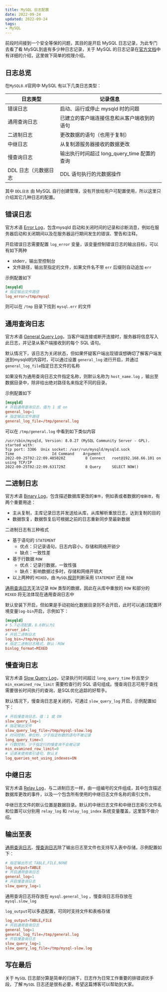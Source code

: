 ```yaml
---
title: MySQL 日志配置
date: 2022-09-24
updated: 2022-09-24
tags:
- MySQL
---
```

前段时间接到一个安全等保的问题，其目的是开启 MySQL 日志记录，为此专门去看了看 MySQL到底有多少种日志记录，关于 MySQL 的日志记录在[官方文档](https://dev.mysql.com/doc/refman/8.0/en/server-logs.html)中有详细的介绍，这里做下简单的梳理介绍。

<!--more-->

## 日志总览

在`MySQL8.0`官网中 MySQL 有以下几类日志类型：

| 日志类型 | 记录信息 |
| ------- | ------ |
错误日志   | 启动、运行或停止 mysqld 时的问题
通用查询日志| 已建立的客户端连接信息和从客户端收到的语句
二进制日志 | 更改数据的语句（也用于复制）
中继日志   | 从复制源服务器接收的数据更改
慢查询日志 | 输出执行时间超过 long_query_time 配置的查询
DDL 日志（元数据日志 | DDL 语句执行的元数据操作

其中 `DDL日志` 由 MySQL 自行创建管理，没有开放给用户可配置使用，所以这里只介绍其它几种日志的配置。

## 错误日志

官方术语 [Error Log](https://dev.mysql.com/doc/refman/8.0/en/error-log.html)，包含mysqld 启动和关闭时间的记录和诊断消息，例如在服务器启动和关闭期间以及在服务器运行期间发生的错误、警告和注释。

开启错误日志需要配置 `log_error`  变量，该变量控制错误日志的输出目标，可以有如下两种

- stderr，输出至控制台
- 文件路径，输出至指定的文件，如果文件名不带 `err` 后缀则自动追加 `err`

示例配置如下

```toml
[msyqld]
# 指定输出文件路径
log_error=/tmp/mysql
```

则可以在 `/tmp` 目录下找到 `mysql.err` 的文件

## 通用查询日志

官方术语 [General Query Log](https://dev.mysql.com/doc/refman/8.0/en/query-log.html)，当客户端连接或断开连接时，服务器将信息写入此日志，并记录从客户端接收到的每个 SQL 语句。

默认情况下，该日志为关闭状态，但如果怀疑客户端出现错误想确切了解客户端发送到mysqld的内容时，可以通过设置 `general_log` 进行开启，并通过`general_log_file`指定日志文件的名称

如果没有为通用查询日志文件指定名称，则默认名称为 `host_name.log` ，输出至数据目录中，除非给出绝对路径名来指定不同的目录。

示例配置如下

```toml
[msyqld]
# 开启通用查询日志，值为 1 或 on
general_log=1
# 指定输出文件路径
general_log_file=/tmp/general.log
```

可以在 `/tmp/general.log` 中看到如下类似内容

```
/usr/sbin/mysqld, Version: 8.0.27 (MySQL Community Server - GPL). started with:
Tcp port: 3306  Unix socket: /var/run/mysqld/mysqld.sock
Time                 Id Command    Argument
2022-09-25T02:22:09.485028Z         8 Connect   root@192.168.66.101 on  using TCP/IP
2022-09-25T02:22:09.631729Z         8 Query     SELECT NOW()
```

## 二进制日志

官方术语 [Binary Log](https://dev.mysql.com/doc/refman/8.0/en/binary-log.html)，包含描述数据库更改的`事件`，例如表或者数据的`增删改`，有两个重要用途：

- 主从复制，主库记录日志并发送给从库，从库解析重放日志，达到复制的目的
- 数据恢复，数据恢复后可根据之前的日志重新同步至最新数据

二进制日志有三种格式

- 基于语句的 `STATEMENT`
  - 优点：只记录语句，日志内容小，存储和网络开销少
  - 缺点：一致性差
- 基于行数据 `ROW`
  - 优点：记录行数据，一致性强
  - 缺点：影响数据过多时，存储和网络开销大
- 以上两种的 `MIXED`，由 `MySQL`[规则](https://dev.mysql.com/doc/refman/8.0/en/binary-log-mixed.html)判断采用 `STATEMENT` 还是 `ROW`

[通用查询日志](#通用查询日志)无法记录 `ROW` 类型的数据，因此在从库中重放的 `ROW` 和部分的 `MIXED` 将无法体现在通用查询日志中

默认安装下开启，但如果是手动初始化数据目录则不会开启，此时可以通过配置环境变量`log-bin`开启，示例如下：

```toml
[msyqld]
# 5.7必须配置，8.0默认为1
server_id=1
# 开启二进制日志
log_bin=/tmp/mysql.bin
# 指定二进制日志格式，默认：ROW
binlog_format=MIXED
```

## 慢查询日志

官方术语 [Slow Query Log](https://dev.mysql.com/doc/refman/8.0/en/slow-query-log.html)，记录执行时间超过 `long_query_time` 秒且至少 `min_examined_row_limit` 需要检查行的 SQL 语句组成。慢查询日志可用于查找需要很长时间执行的查询，是SQL优化追踪的好帮手。

默认情况下，慢查询日志是关闭的，可通过 `slow_query_log` 开启，示例配置如下：

```toml
# 开启慢查询日志，值：1 或 ON
slow_query_log=1
# 指定输出文件
slow_query_log_file=/tmp/mysql-slow.log
# 时间控制，单位秒，少于指定秒数的语句不被记录
long_query_time=3
# 行数控制，少于指定行的慢查询不会被记录
min_examined_row_limit=0
# 记录未使用索引语句，默认关
log_queries_not_using_indexes=ON
```

## 中继日志

官方术语 [Relay Log](https://dev.mysql.com/doc/refman/8.0/en/replica-logs-relaylog.html)，与二进制日志一样，由一组编号的文件组成，其中包含描述数据库更改的事件，以及一个包含所有使用的中继日志文件名称的索引文件。

中继日志文件的默认位置是数据目录。默认的中继日志文件和中继日志索引文件名和位置可以分别用 `relay_log` 和 `relay_log_index` 系统变量覆盖，这里暂不做介绍。

## 输出至表

[通用查询日志](#通用查询日志)、[慢查询日志](#慢查询日志)除了输出日志至文件也支持写入表中存储，示例配置如下：

```toml
# 指定输出形式 TABLE,FILE,NONE
log_output=TABLE
# 开启通用查询日志
general_log=1
# 开启慢查询日志
slow_query_log=1
```

通用查询日志将存放在 `mysql.general_log` ，慢查询日志将存放在 `mysql.slow_log`

`log_output`可以多选配置，可同时支持文件和表格存储

```toml
log_output=TABLE,FILE
# 开启通用查询日志
general_log=1
general_log_file=/tmp/general.log
# 开启慢查询日志
slow_query_log=1
slow_query_log_file=/tmp/mysql-slow.log
```

## 写在最后

关于 `MySQL` 日志部分算是简单的归纳下，日志作为日常工作重要的排错调优手段，了解 `MySQL` 日志还是很有必要，希望这篇博客可以帮助到大家。